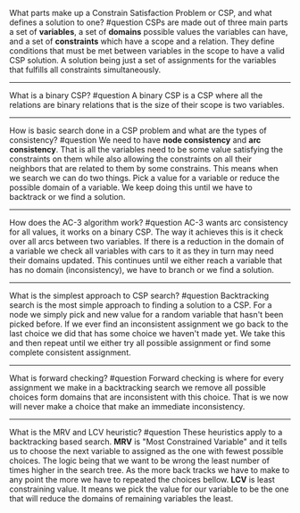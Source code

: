 What parts make up a Constrain Satisfaction Problem or CSP, and what defines a solution to one? #question 
	CSPs are made out of three main parts a set of **variables**, a set of **domains** possible values the variables can have, and a set of **constraints** which have a scope and a relation. They define conditions that must be met between variables in the scope to have a valid CSP solution. A solution being just a set of assignments for the variables that fulfills all constraints simultaneously.

---
What is a binary CSP? #question 
	A binary CSP is a CSP where all the relations are binary relations that is the size of their scope is two variables.

---
How is basic search done in a CSP problem and what are the types of consistency? #question 
	We need to have **node consistency** and **arc consistency**. That is all the variables need to be some value satisfying the constraints on them while also allowing the constraints on all their neighbors that are related to them by some constrains. This means when we search we can do two things. Pick a value for a variable or reduce the possible domain of a variable. We keep doing this until we have to backtrack or we find a solution. 

---
How does the AC-3 algorithm work? #question 
	AC-3 wants arc consistency for all values, it works on a binary CSP. The way it achieves this is it check over all arcs between two variables. If there is a reduction in the domain of a variable we check all variables with cars to it as they in turn may need their domains updated. This continues until we either reach a variable that has no domain (inconsistency), we have to branch or we find a solution.

---
What is the simplest approach to CSP search? #question 
	Backtracking search is the most simple approach to finding a solution to a CSP. For a node we simply pick and new value for a random variable that hasn't been picked before. If we ever find an inconsistent assignment we go back to the last choice we did that has some choice we haven't made yet. We take this and then repeat until we either try all possible assignment or find some complete consistent assignment.

---
What is forward checking? #question 
	Forward checking is where for every assignment we make in a backtracking search we remove all possible choices form domains that are inconsistent with this choice. That is we now will never make a choice that make an immediate inconsistency.

---
What is the MRV and LCV heuristic? #question 
	These heuristics apply to a backtracking based search.
	**MRV** is  "Most Constrained Variable" and it tells us to choose the next variable to assigned as the one with fewest possible choices. The logic being that we want to be wrong the least number of times higher in the search tree. As the more back tracks we have to make to any point the more we have to repeated the choices bellow.
	**LCV** is least constraining value. It means we pick the value for our variable to be the one that will reduce the domains of remaining variables the least.